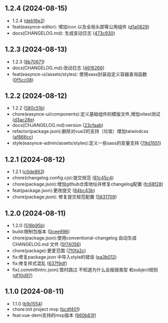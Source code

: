 ## 1.2.4 (2024-08-15)

- 1.2.4 ([deb16e2](https://github.com/bibinocode/easynce/commit/deb16e2))
- feat(easynce-editor): 增加icon 以及全局头部等公用组件 ([d1a0829](https://github.com/bibinocode/easynce/commit/d1a0829))
- docs(CHANGELOG.md): 生成变动日志 ([473c930](https://github.com/bibinocode/easynce/commit/473c930))

## 1.2.3 (2024-08-13)

- 1.2.3 ([8b70671](https://github.com/bibinocode/easynce/commit/8b70671))
- docs(CHANGELOG.md):改动日志 ([4616266](https://github.com/bibinocode/easynce/commit/4616266))
- feat(easynce-ui/assets/styles): 使用sass封装自定义容器查询函数 ([0f5cc08](https://github.com/bibinocode/easynce/commit/0f5cc08))

## 1.2.2 (2024-08-12)

- 1.2.2 ([580c51b](https://github.com/bibinocode/easynce/commit/580c51b))
- chore(easynce-ui/components):定义基础组件的模版文件,增加vitest测试 ([d3ac28e](https://github.com/bibinocode/easynce/commit/d3ac28e))
- docs(CHJANGELOG.md):version ([23cfaab](https://github.com/bibinocode/easynce/commit/23cfaab))
- refactor(package.json):删除对vue2的支持（垃圾）增加taiwindcss ([af866cc](https://github.com/bibinocode/easynce/commit/af866cc))
- style(easynce-admin/assets/styles):定义一些sass的变量支持 ([79d7651](https://github.com/bibinocode/easynce/commit/79d7651))

## 1.2.1 (2024-08-12)

- 1.2.1 ([c0de863](https://github.com/bibinocode/easynce/commit/c0de863))
- chore(changelog.config.cjs):提交规范 ([81c45c4](https://github.com/bibinocode/easynce/commit/81c45c4))
- chore(package.json):增加github仓库地址并修复changelog配置 ([fc68f28](https://github.com/bibinocode/easynce/commit/fc68f28))
- feat(package.json):更改提交 ([84bc43b](https://github.com/bibinocode/easynce/commit/84bc43b))
- chore(package.json): 修复提交规范配置 ([5831709](https://github.com/bibinocode/easynce/commit/5831709))

## 1.2.0 (2024-08-11)

- 1.2.0 ([516b95b](https://github.com/bibinocode/easynce/commit/516b95b))
- build:限制包版本 ([0cee996](https://github.com/bibinocode/easynce/commit/0cee996))
- chore(package.json):使用conventional-changelog 自动生成CHANGELOG.md 文件 ([5f74056](https://github.com/bibinocode/easynce/commit/5f74056))
- chore(package):更爱范围 ([7f0fa2c](https://github.com/bibinocode/easynce/commit/7f0fa2c))
- fix:修复package.json 中导入style的错误 ([ea3b012](https://github.com/bibinocode/easynce/commit/ea3b012))
- fix:修复样式混乱 ([637f9df](https://github.com/bibinocode/easynce/commit/637f9df))
- fix(.commitlintrc.json):暂时跳过 不知道为什么会报错类型 和subject规则 ([df10d97](https://github.com/bibinocode/easynce/commit/df10d97))

## 1.1.0 (2024-08-11)

- 1.1.0 ([b1b1554](https://github.com/bibinocode/easynce/commit/b1b1554))
- chore:init project mvp ([bcdf401](https://github.com/bibinocode/easynce/commit/bcdf401))
- feat:vue-demi支持的mvp版本 ([660b83f](https://github.com/bibinocode/easynce/commit/660b83f))
